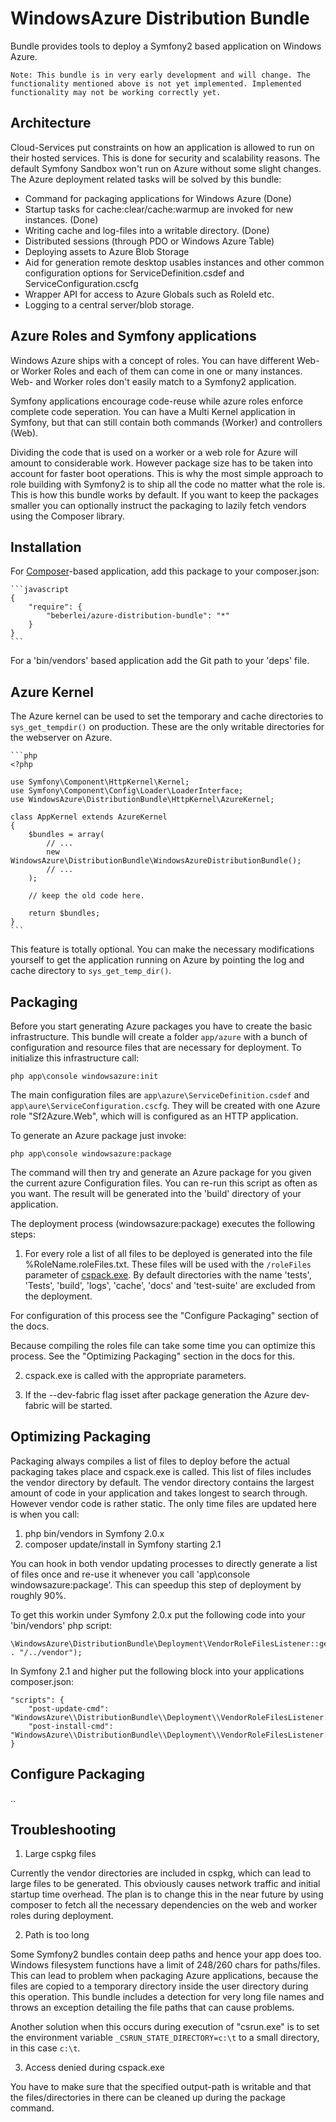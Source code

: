 # WindowsAzure Distribution Bundle

Bundle provides tools to deploy a Symfony2 based application on Windows Azure.

    Note: This bundle is in very early development and will change. The functionality mentioned above is not yet implemented. Implemented functionality may not be working correctly yet.

## Architecture

Cloud-Services put constraints on how an application is allowed to run on their hosted services. This is done for security and scalability reasons. The default Symfony Sandbox won't run on Azure without some slight changes. The Azure deployment related tasks will be solved by this bundle:

* Command for packaging applications for Windows Azure (Done)
* Startup tasks for cache:clear/cache:warmup are invoked for new instances. (Done)
* Writing cache and log-files into a writable directory. (Done)
* Distributed sessions (through PDO or Windows Azure Table)
* Deploying assets to Azure Blob Storage
* Aid for generation remote desktop usables instances and other common configuration options for ServiceDefinition.csdef and ServiceConfiguration.cscfg
* Wrapper API for access to Azure Globals such as RoleId etc.
* Logging to a central server/blob storage.

## Azure Roles and Symfony applications

Windows Azure ships with a concept of roles. You can have different Web- or Worker Roles and each of them can come in one or many instances. Web- and Worker roles don't easily match to a Symfony2 application.

Symfony applications encourage code-reuse while azure roles enforce complete code seperation. You can have a Multi Kernel application in Symfony, but that can still contain both commands (Worker) and controllers (Web).

Dividing the code that is used on a worker or a web role for Azure will amount to considerable work. However package size has to be taken into account for faster boot operations. This is why the most simple approach to role building with Symfony2 is to ship all the code no matter what the role is. This is how this bundle works by default. If you want to keep the packages smaller you can optionally instruct the packaging to lazily fetch vendors using the Composer library.

## Installation

For [Composer](http://www.packagist.org)-based application, add this package to your composer.json:

    ```javascript
    {
        "require": {
            "beberlei/azure-distribution-bundle": "*"
        }
    }
    ```

For a 'bin/vendors' based application add the Git path to your 'deps' file.

## Azure Kernel

The Azure kernel can be used to set the temporary and cache directories to `sys_get_tempdir()` on production. These are the only writable directories for the webserver on Azure.

    ```php
    <?php

    use Symfony\Component\HttpKernel\Kernel;
    use Symfony\Component\Config\Loader\LoaderInterface;
    use WindowsAzure\DistributionBundle\HttpKernel\AzureKernel;

    class AppKernel extends AzureKernel
    {
        $bundles = array(
            // ...
            new WindowsAzure\DistributionBundle\WindowsAzureDistributionBundle();
            // ...
        );

        // keep the old code here.

        return $bundles;
    }
    ```

This feature is totally optional. You can make the necessary modifications yourself to get the application running on Azure by pointing the log and cache directory to `sys_get_temp_dir()`.

## Packaging

Before you start generating Azure packages you have to create the basic infrastructure. This bundle will create a folder `app/azure` with a bunch of configuration and resource files that are necessary for deployment. To initialize this infrastructure call:

    php app\console windowsazure:init

The main configuration files are `app\azure\ServiceDefinition.csdef` and `app\aure\ServiceConfiguration.cscfg`. They will be created with one Azure role "Sf2Azure.Web", which will is configured as an HTTP application.

To generate an Azure package just invoke:

    php app\console windowsazure:package

The command will then try and generate an Azure package for you given the current azure Configuration files. You can re-run this script as often as you want. The result will be generated into the 'build' directory of your application.

The deployment process (windowsazure:package) executes the following steps:

1. For every role a list of all files to be deployed is generated into the file %RoleName.roleFiles.txt. These files will be used with the `/roleFiles` parameter of [cspack.exe](http://msdn.microsoft.com/en-us/library/windowsazure/gg432988.aspx). By default directories with the name 'tests', 'Tests', 'build', 'logs', 'cache', 'docs' and 'test-suite' are excluded from the deployment.

For configuration of this process see the "Configure Packaging" section of the docs.

Because compiling the roles file can take some time you can optimize this process. See the "Optimizing Packaging" section in the docs for this.

2. cspack.exe is called with the appropriate parameters.

3. If the --dev-fabric flag isset after package generation the Azure dev-fabric will be started.

## Optimizing Packaging

Packaging always compiles a list of files to deploy before the actual packaging takes place and cspack.exe is called. This list of files includes the vendor directory by default. The vendor directory contains the largest amount of code in your application and takes longest to search through. However vendor code is rather static. The only time files are updated here is when you call:

1. php bin/vendors in Symfony 2.0.x
2. composer update/install in Symfony starting 2.1

You can hook in both vendor updating processes to directly generate a list of files once and re-use it whenever you call 'app\console windowsazure:package'. This can speedup this step of deployment by roughly 90%.

To get this workin under Symfony 2.0.x put the following code into your 'bin/vendors' php script:

    \WindowsAzure\DistributionBundle\Deployment\VendorRoleFilesListener::generateVendorRolesFile(__DIR__ . "/../vendor");

In Symfony 2.1 and higher put the following block into your applications composer.json:

    "scripts": {
        "post-update-cmd": "WindowsAzure\\DistributionBundle\\Deployment\\VendorRoleFilesListener::listenPostInstallUpdate",
        "post-install-cmd": "WindowsAzure\\DistributionBundle\\Deployment\\VendorRoleFilesListener::listenPostInstallUpdate"
    }

## Configure Packaging

..

## Troubleshooting

1. Large cspkg files

Currently the vendor directories are included in cspkg, which can lead to large files to be generated. This obviously causes network traffic and initial startup time overhead. The plan is to change this in the near future by using composer to fetch all the necessary dependencies on the web and worker roles during deployment.

2. Path is too long

Some Symfony2 bundles contain deep paths and hence your app does too. Windows filesystem functions have a limit of 248/260 chars for paths/files. This can lead to problem when packaging Azure applications, because the files are copied to a temporary directory inside the user directory during this operation. This bundle includes a detection for very long file names and throws an exception detailing the file paths that can cause problems.

Another solution when this occurs during execution of "csrun.exe" is to set the environment variable `_CSRUN_STATE_DIRECTORY=c:\t` to a small directory, in this case `c:\t`.

3. Access denied during cspack.exe

You have to make sure that the specified output-path is writable and that the files/directories in there can be cleaned up during the package command.
